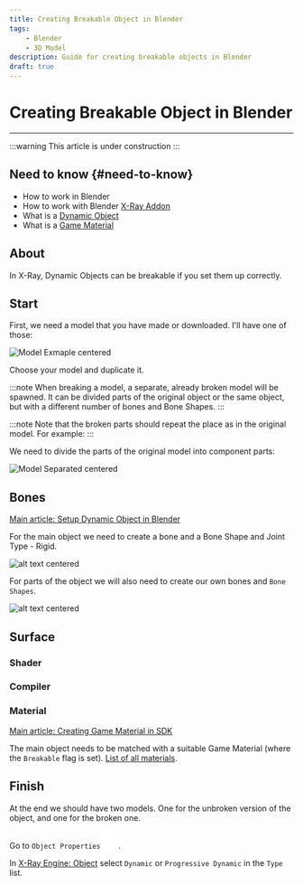 ```yaml
---
title: Creating Breakable Object in Blender
tags:
    - Blender
    - 3D Model
description: Guide for creating breakable objects in Blender
draft: true
---
```


# Creating Breakable Object in Blender

___

:::warning
This article is under construction
:::

## Need to know {#need-to-know}

- How to work in Blender
- How to work with Blender [X-Ray Addon](../../modding-tools/blender/README.mdx)
- What is a [Dynamic Object](../../glossary#dynamic-object)
- What is a [Game Material](../../glossary#game-material)

## About

In X-Ray, Dynamic Objects can be breakable if you set them up correctly.

## Start

First, we need a model that you have made or downloaded. I'll have one of those:

![Model Exmaple centered](assets/images/creating-breakable-object-my-model.png)

Choose your model and duplicate it.

:::note
When breaking a model, a separate, already broken model will be spawned. It can be divided parts of the original object or the same object, but with a different number of bones and Bone Shapes.
:::

:::note
Note that the broken parts should repeat the place as in the original model. For example:
:::

We need to divide the parts of the original model into component parts:

![Model Separated centered](assets/images/creating-brekable-object-separated.png)

## Bones

[Main article: Setup Dynamic Object in Blender](setup-dynamic-object-in-blender.md)

For the main object we need to create a bone and a Bone Shape and Joint Type - Rigid.

![alt text centered](assets/images/creating-breakable-object-model-with-bone-shape.png)

For parts of the object we will also need to create our own bones and `Bone Shapes`.

![alt text centered](assets/images/creating-breakable-object-separated-bone-shapes.png)

## Surface

### Shader

### Compiler

### Material

[Main article: Creating Game Material in SDK](../materials/creating-game-material-in-sdk.md)

The main object needs to be matched with a suitable Game Material (where the `Breakable` flag is set). [List of all materials](../../references/materials/materials-list.md).

## Finish

At the end we should have two models. One for the unbroken version of the object, and one for the broken one.

Go to `Object Properties`![Object Properties svg-icon](../../../static/icons/blender/object-data.svg).

In [X-Ray Engine: Object](../../modding-tools/blender/addon-panels/panel-object.md) select `Dynamic` or `Progressive Dynamic` in the `Type` list.
